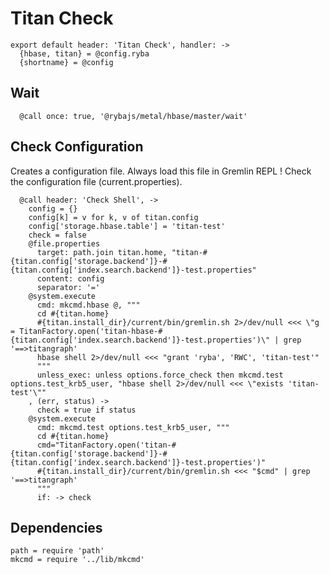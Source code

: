 
# Titan Check

    export default header: 'Titan Check', handler: ->
      {hbase, titan} = @config.ryba
      {shortname} = @config

## Wait

      @call once: true, '@rybajs/metal/hbase/master/wait'

## Check Configuration

Creates a configuration file. Always load this file in Gremlin REPL !
Check the configuration file (current.properties).

      @call header: 'Check Shell', ->
        config = {}
        config[k] = v for k, v of titan.config
        config['storage.hbase.table'] = 'titan-test'
        check = false
        @file.properties
          target: path.join titan.home, "titan-#{titan.config['storage.backend']}-#{titan.config['index.search.backend']}-test.properties"
          content: config
          separator: '='
        @system.execute
          cmd: mkcmd.hbase @, """
          cd #{titan.home}
          #{titan.install_dir}/current/bin/gremlin.sh 2>/dev/null <<< \"g = TitanFactory.open('titan-hbase-#{titan.config['index.search.backend']}-test.properties')\" | grep '==>titangraph'
          hbase shell 2>/dev/null <<< "grant 'ryba', 'RWC', 'titan-test'"
          """
          unless_exec: unless options.force_check then mkcmd.test options.test_krb5_user, "hbase shell 2>/dev/null <<< \"exists 'titan-test'\""
        , (err, status) ->
          check = true if status
        @system.execute
          cmd: mkcmd.test options.test_krb5_user, """
          cd #{titan.home}
          cmd="TitanFactory.open('titan-#{titan.config['storage.backend']}-#{titan.config['index.search.backend']}-test.properties')"
          #{titan.install_dir}/current/bin/gremlin.sh <<< "$cmd" | grep '==>titangraph'
          """
          if: -> check

## Dependencies

    path = require 'path'
    mkcmd = require '../lib/mkcmd'
